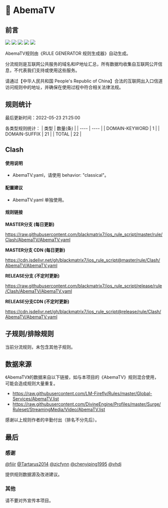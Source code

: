 # 🧸 AbemaTV

## 前言

![](https://shields.io/badge/-移除重复规则-ff69b4) ![](https://shields.io/badge/-DOMAIN与DOMAIN--SUFFIX合并-green) ![](https://shields.io/badge/-DOMAIN--SUFFIX间合并-critical) ![](https://shields.io/badge/-DOMAIN--SUFFIX与DOMAIN--KEYWORD合并-blue) ![](https://shields.io/badge/-IP--CIDR(6)合并-blueviolet) 

AbemaTV规则由《RULE GENERATOR 规则生成器》自动生成。

分流规则是互联网公共服务的域名和IP地址汇总，所有数据均收集自互联网公开信息，不代表我们支持或使用这些服务。

请通过【中华人民共和国 People's Republic of China】合法的互联网出入口信道访问规则中的地址，并确保在使用过程中符合相关法律法规。

## 规则统计

最后更新时间：2022-05-23 21:25:00

各类型规则统计：
| 类型 | 数量(条)  | 
| ---- | ----  |
| DOMAIN-KEYWORD | 1  | 
| DOMAIN-SUFFIX | 21  | 
| TOTAL | 22  | 


## Clash 

#### 使用说明
- AbemaTV.yaml，请使用 behavior: "classical"。

#### 配置建议
- AbemaTV.yaml 单独使用。

#### 规则链接
**MASTER分支 (每日更新)**

https://raw.githubusercontent.com/blackmatrix7/ios_rule_script/master/rule/Clash/AbemaTV/AbemaTV.yaml

**MASTER分支 CDN (每日更新)**

https://cdn.jsdelivr.net/gh/blackmatrix7/ios_rule_script@master/rule/Clash/AbemaTV/AbemaTV.yaml

**RELEASE分支 (不定时更新)**

https://raw.githubusercontent.com/blackmatrix7/ios_rule_script/release/rule/Clash/AbemaTV/AbemaTV.yaml

**RELEASE分支CDN (不定时更新)**

https://cdn.jsdelivr.net/gh/blackmatrix7/ios_rule_script@release/rule/Clash/AbemaTV/AbemaTV.yaml

## 子规则/排除规则


当前分流规则，未包含其他子规则。

## 数据来源

《AbemaTV》的数据来自以下链接，如与本项目的《AbemaTV》规则混合使用，可能会造成规则大量重复。

- https://raw.githubusercontent.com/LM-Firefly/Rules/master/Global-Services/AbemaTV.list
- https://raw.githubusercontent.com/DivineEngine/Profiles/master/Surge/Ruleset/StreamingMedia/Video/AbemaTV.list


感谢以上规则作者的辛勤付出（排名不分先后）。

## 最后

### 感谢

[@fiiir](https://github.com/fiiir) [@Tartarus2014](https://github.com/Tartarus2014) [@zjcfynn](https://github.com/zjcfynn) [@chenyiping1995](https://github.com/chenyiping1995) [@vhdj](https://github.com/vhdj)

提供规则数据源及改进建议。

### 其他

请不要对外宣传本项目。
